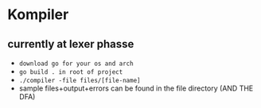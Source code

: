 # Kompiler


## currently at lexer phasse
- ```download go for your os and arch```
- ```go build . in root of project```
- ```./compiler -file files/[file-name]```
- sample files+output+errors can be found in the file directory (AND THE DFA)
